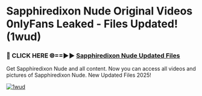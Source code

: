 # Sapphiredixon Nude Original Videos 0nlyFans Leaked - Files Updated! (1wud)

<h3>🔴 CLICK HERE 🌐==►► <a href="https://tinyurl.com/yc6ubb5a" rel="nofollow">Sapphiredixon Nude Updated Files</a></h3>

Get Sapphiredixon Nude and all content. Now you can access all videos and pictures of Sapphiredixon Nude. New Updated Files 2025!

[![1wud](https://i.imgur.com/7eu0CRL.gif)](https://tinyurl.com/yc6ubb5a)
